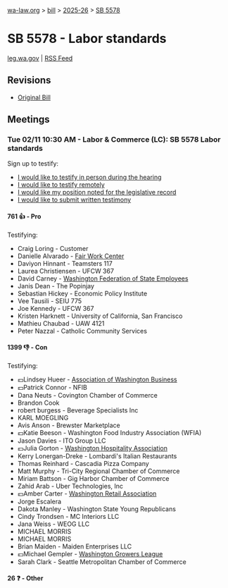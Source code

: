 [wa-law.org](/) > [bill](/bill/) > [2025-26](/bill/2025-26/) > [SB 5578](/bill/2025-26/sb/5578/)

# SB 5578 - Labor standards
[leg.wa.gov](https://app.leg.wa.gov/billsummary?BillNumber=5578&Year=2025&Initiative=false) | [RSS Feed](./rss.xml)

## Revisions
* [Original Bill](1/)

## Meetings
### Tue 02/11 10:30 AM - Labor & Commerce (LC): SB 5578 Labor standards
Sign up to testify:
* [I would like to testify in person during the hearing](https://app.leg.wa.gov/csi/Testifier/Add?chamber=House&mId=32751&aId=163292&caId=25714&tId=1)
* [I would like to testify remotely](https://app.leg.wa.gov/csi/Testifier/Add?chamber=House&mId=32751&aId=163292&caId=25714&tId=2)
* [I would like my position noted for the legislative record](https://app.leg.wa.gov/csi/Testifier/Add?chamber=House&mId=32751&aId=163292&caId=25714&tId=3)
* [I would like to submit written testimony](https://app.leg.wa.gov/csi/Testifier/Add?chamber=House&mId=32751&aId=163292&caId=25714&tId=4)

#### 761 👍 - Pro
Testifying:
* Craig Loring - Customer
* Danielle Alvarado - [Fair Work Center](/org/fair_work_center/)
* Daviyon Hinnant - Teamsters 117
* Laurea Christiensen - UFCW 367
* David Carney - [Washington Federation of State Employees](/org/washington_federation_of_state_employees/)
* Janis Dean - The Popinjay
* Sebastian Hickey - Economic Policy Institute
* Vee Tausili - SEIU 775
* Joe Kennedy - UFCW 367
* Kristen Harknett - University of California, San Francisco
* Mathieu Chaubad - UAW 4121
* Peter Nazzal - Catholic Community Services

#### 1399 👎 - Con
Testifying:
* 💵Lindsey Hueer - [Association of Washington Business](/org/association_of_washington_business/)
* 💵Patrick Connor - NFIB
* Dana Neuts - Covington Chamber of Commerce
* Brandon Cook
* robert burgess - Beverage Specialists Inc
* KARL MOEGLING
* Avis Anson - Brewster Marketplace
* 💵Katie Beeson - Washington Food Industry Association (WFIA)
* Jason Davies - ITO Group LLC
* 💵Julia Gorton - [Washington Hospitality Association](/org/washington_hospitality_association/)
* Kerry Lonergan-Dreke - Lombardi's Italian Restaurants
* Thomas Reinhard - Cascadia Pizza Company
* Matt Murphy - Tri-City Regional Chamber of Commerce
* Miriam Battson - Gig Harbor Chamber of Commerce
* Zahid Arab - Uber Technologies, Inc
* 💵Amber Carter - [Washington Retail Association](/org/washington_retail_association/)
* Jorge Escalera
* Dakota Manley - Washington State Young Republicans
* Cindy Trondsen - MC Interiors LLC
* Jana Weiss - WEOG LLC
* MICHAEL MORRIS
* MICHAEL MORRIS
* Brian Maiden - Maiden Enterprises LLC
* 💵Michael Gempler - [Washington Growers League](/org/washington_growers_league/)
* Sarah Clark - Seattle Metropolitan Chamber of Commerce

#### 26 ❓ - Other
